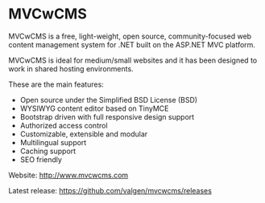 MVCwCMS
=======

MVCwCMS is a free, light-weight, open source, community-focused web content management system for .NET built on the ASP.NET MVC platform.

MVCwCMS is ideal for medium/small websites and it has been designed to work in shared hosting environments.

These are the main features:
- Open source under the Simplified BSD License (BSD)
- WYSIWYG content editor based on TinyMCE
- Bootstrap driven with full responsive design support
- Authorized access control
- Customizable, extensible and modular
- Multilingual support
- Caching support
- SEO friendly

Website: http://www.mvcwcms.com

Latest release: https://github.com/valgen/mvcwcms/releases
